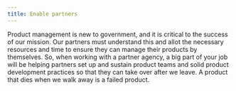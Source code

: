 ```yaml
---
title: Enable partners
---
```

Product management is new to government, and it is critical to the success of our mission. Our partners must understand this and allot the necessary resources and time to ensure they can manage their products by themselves. So, when working with a partner agency, a big part of your job will be helping partners set up and sustain product teams and solid product development practices so that they can take over after we leave. A product that dies when we walk away is a failed product.


